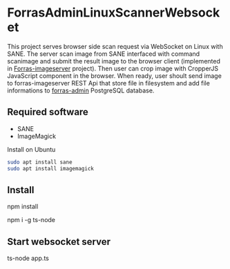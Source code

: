 # ForrasAdminLinuxScannerWebsocket

This project serves browser side scan request via WebSocket on Linux with SANE.
The server scan image from SANE interfaced with command scanimage and submit the result image to the browser client (implemented in [Forras-imageserver](https://github.com/pzoli/forras-imageserver) project). Then user can crop image with CropperJS JavaScript component in the browser. 
When ready, user shoult send image to forras-imageserver REST Api that store file in filesystem and add file informations to [forras-admin](https://github.com/pzoli/forras-admin) PostgreSQL database.

## Required software
- SANE
- ImageMagick

Install on Ubuntu
```bash
sudo apt install sane
sudo apt install imagemagick
```

## Install

npm install

npm i -g ts-node

## Start websocket server

ts-node app.ts
